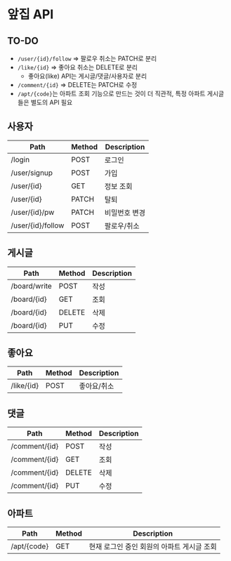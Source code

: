 # 앞집 API

## TO-DO

- `/user/{id}/follow` => 팔로우 취소는 PATCH로 분리
- `/like/{id}` => 좋아요 취소는 DELETE로 분리
  - 좋아요(like) API는 게시글/댓글/사용자로 분리
- `/comment/{id}` => DELETE는 PATCH로 수정
- `/apt/{code}`는 아파트 조회 기능으로 만드는 것이 더 직관적, 특정 아파트 게시글들은 별도의 API 필요

## 사용자

| Path              | Method | Description   |
| ----------------- | ------ | ------------- |
| /login            | POST   | 로그인        |
| /user/signup      | POST   | 가입          |
| /user/{id}        | GET    | 정보 조회     |
| /user/{id}        | PATCH  | 탈퇴          |
| /user/{id}/pw     | PATCH  | 비밀번호 변경 |
| /user/{id}/follow | POST   | 팔로우/취소   |

## 게시글

| Path         | Method | Description |
| ------------ | ------ | ----------- |
| /board/write | POST   | 작성        |
| /board/{id}  | GET    | 조회        |
| /board/{id}  | DELETE | 삭제        |
| /board/{id}  | PUT    | 수정        |

## 좋아요

| Path       | Method | Description |
| ---------- | ------ | ----------- |
| /like/{id} | POST   | 좋아요/취소 |

## 댓글

| Path          | Method | Description |
| ------------- | ------ | ----------- |
| /comment/{id} | POST   | 작성        |
| /comment/{id} | GET    | 조회        |
| /comment/{id} | DELETE | 삭제        |
| /comment/{id} | PUT    | 수정        |

## 아파트

| Path        | Method | Description                                |
| ----------- | ------ | ------------------------------------------ |
| /apt/{code} | GET    | 현재 로그인 중인 회원의 아파트 게시글 조회 |

